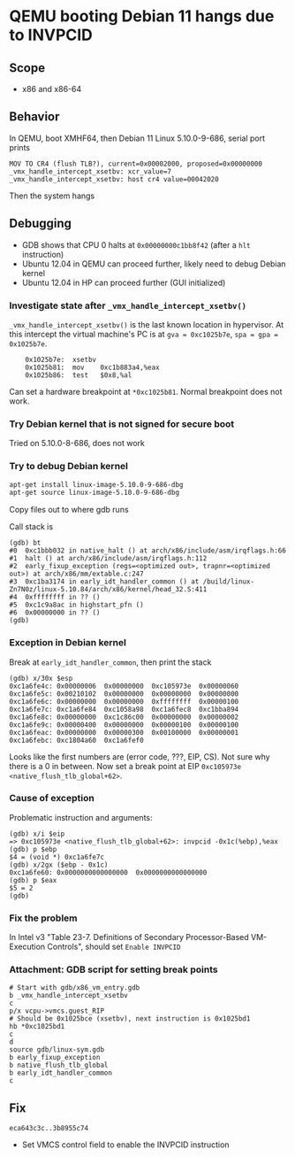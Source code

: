 # QEMU booting Debian 11 hangs due to INVPCID

## Scope
* x86 and x86-64

## Behavior
In QEMU, boot XMHF64, then Debian 11 Linux 5.10.0-9-686, serial port prints
```
MOV TO CR4 (flush TLB?), current=0x00002000, proposed=0x00000000
_vmx_handle_intercept_xsetbv: xcr_value=7
_vmx_handle_intercept_xsetbv: host cr4 value=00042020
```
Then the system hangs

## Debugging
* GDB shows that CPU 0 halts at `0x00000000c1bb8f42` (after a `hlt` instruction)
* Ubuntu 12.04 in QEMU can proceed further, likely need to debug Debian kernel
* Ubuntu 12.04 in HP can proceed further (GUI initialized)

### Investigate state after `_vmx_handle_intercept_xsetbv()`
`_vmx_handle_intercept_xsetbv()` is the last known location in hypervisor.
At this intercept the virtual machine's PC is at `gva = 0xc1025b7e`,
`spa = gpa = 0x1025b7e`.

```
    0x1025b7e:	xsetbv 
    0x1025b81:	mov    0xc1b883a4,%eax
    0x1025b86:	test   $0x8,%al
```

Can set a hardware breakpoint at `*0xc1025b81`. Normal breakpoint does not work.

### Try Debian kernel that is not signed for secure boot
Tried on 5.10.0-8-686, does not work

### Try to debug Debian kernel
```sh
apt-get install linux-image-5.10.0-9-686-dbg
apt-get source linux-image-5.10.0-9-686-dbg
```

Copy files out to where gdb runs

Call stack is 
```
(gdb) bt
#0  0xc1bbb032 in native_halt () at arch/x86/include/asm/irqflags.h:66
#1  halt () at arch/x86/include/asm/irqflags.h:112
#2  early_fixup_exception (regs=<optimized out>, trapnr=<optimized out>) at arch/x86/mm/extable.c:247
#3  0xc1ba3174 in early_idt_handler_common () at /build/linux-Zn7N0z/linux-5.10.84/arch/x86/kernel/head_32.S:411
#4  0xffffffff in ?? ()
#5  0xc1c9a8ac in highstart_pfn ()
#6  0x00000000 in ?? ()
(gdb) 
```

### Exception in Debian kernel

Break at `early_idt_handler_common`, then print the stack

```
(gdb) x/30x $esp
0xc1a6fe4c:	0x00000006	0x00000000	0xc105973e	0x00000060
0xc1a6fe5c:	0x00210102	0x00000000	0x00000000	0x00000000
0xc1a6fe6c:	0x00000000	0x00000000	0xffffffff	0x00000100
0xc1a6fe7c:	0xc1a6fe84	0xc1058a98	0xc1a6fec8	0xc1bba894
0xc1a6fe8c:	0x00000000	0xc1c86c00	0x00000000	0x00000002
0xc1a6fe9c:	0x00000400	0x00000000	0x00000100	0x00000100
0xc1a6feac:	0x00000000	0x00000300	0x00100000	0x00000001
0xc1a6febc:	0xc1804a60	0xc1a6fef0
```

Looks like the first numbers are (error code, ???, EIP, CS). Not sure why there
is a 0 in between. Now set a break point at EIP
`0xc105973e <native_flush_tlb_global+62>`.

### Cause of exception

Problematic instruction and arguments:
```
(gdb) x/i $eip
=> 0xc105973e <native_flush_tlb_global+62>:	invpcid -0x1c(%ebp),%eax
(gdb) p $ebp
$4 = (void *) 0xc1a6fe7c
(gdb) x/2gx ($ebp - 0x1c)
0xc1a6fe60:	0x0000000000000000	0x0000000000000000
(gdb) p $eax
$5 = 2
(gdb) 
```

### Fix the problem
In Intel v3 "Table 23-7. Definitions of Secondary Processor-Based VM-Execution
Controls", should set `Enable INVPCID`

### Attachment: GDB script for setting break points
```
# Start with gdb/x86_vm_entry.gdb
b _vmx_handle_intercept_xsetbv
c
p/x vcpu->vmcs.guest_RIP
# Should be 0x1025bce (xsetbv), next instruction is 0x1025bd1
hb *0xc1025bd1
c
d
source gdb/linux-sym.gdb
b early_fixup_exception
b native_flush_tlb_global
b early_idt_handler_common
c
```

## Fix
`eca643c3c..3b8955c74`
* Set VMCS control field to enable the INVPCID instruction


